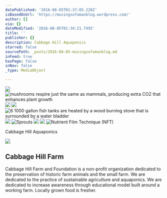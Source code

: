 ```yaml
---
datePublished: '2016-08-05T01:37:05.228Z'
isBasedOnUrl: 'https://musingsofamanblog.wordpress.com/'
author: []
via: {}
dateModified: '2016-08-05T01:34:21.749Z'
title: ''
publisher: {}
description: Cabbage Hill Aquaponics
starred: false
sourcePath: _posts/2016-08-05-musingsofamanblog.md
inFeed: true
hasPage: false
inNav: false
_type: MediaObject

---
```

![](https://the-grid-user-content.s3-us-west-2.amazonaws.com/a6f295f8-0512-4401-a5a1-972b0d9862df.jpg)
![mushrooms respire just the same as mammals, producing extra CO2 that enhances plant growth](https://the-grid-user-content.s3-us-west-2.amazonaws.com/184c17fd-4a0d-4679-ba91-fc9b0189236c.jpg)
![](https://the-grid-user-content.s3-us-west-2.amazonaws.com/f2dc61ef-05c5-4fe1-bf0a-04e475bb8e9d.jpg)
![](https://the-grid-user-content.s3-us-west-2.amazonaws.com/c74c75aa-8f04-48c3-a09e-d8de90ac624c.jpg)
![6 1000 gallon fish tanks are heated by a wood burning stove that is surrounded by a water bladder](https://the-grid-user-content.s3-us-west-2.amazonaws.com/f74964f4-c40d-4aca-8467-9a989df2bfd2.jpg)
![](https://the-grid-user-content.s3-us-west-2.amazonaws.com/c907ae5d-9eea-495e-8caa-2496e4a7907d.jpg)
![Sprouts](https://the-grid-user-content.s3-us-west-2.amazonaws.com/151f4ba1-59c4-4eb0-971c-46c9b59332b5.jpg)
![](https://the-grid-user-content.s3-us-west-2.amazonaws.com/7fb6b566-cee2-4bf2-8b22-0b8da2d8e8f8.jpg)
![](https://the-grid-user-content.s3-us-west-2.amazonaws.com/46633440-edee-4a2d-a83b-aff6aece8e69.jpg)
![Nutrient Film Technique (NFT)](https://the-grid-user-content.s3-us-west-2.amazonaws.com/13f860b3-79b7-49e1-9c50-43063eda2707.jpg)

Cabbage Hill Aquaponics

<article style=""><img src="https://s3-us-west-2.amazonaws.com/the-grid-img/p/a0bcfc2888f8fc11ec77c2778d41da670c401236.jpg" /><h1>Cabbage Hill Farm</h1><p>Cabbage Hill Farm and Foundation is a non-profit organization dedicated to the preservation of historic farm animals and the small farm. We are dedicated to the practice of sustainable agriculture and aquaponics. We are dedicated to increase awareness through educational model built around a working farm. Locally grown food is fresher.</p></article>